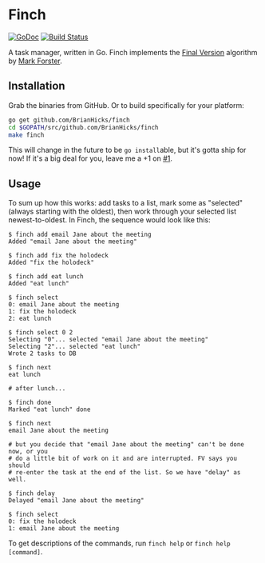 # Finch

[![GoDoc](https://godoc.org/github.com/BrianHicks/finch?status.png)](https://godoc.org/github.com/BrianHicks/finch)
[![Build Status](https://travis-ci.org/BrianHicks/finch.png?branch=master)](https://travis-ci.org/BrianHicks/finch)

A task manager, written in Go. Finch implements the [Final Version][fv]
algorithm by [Mark Forster][mf].

## Installation

Grab the binaries from GitHub. Or to build specifically for your platform:

```sh
go get github.com/BrianHicks/finch
cd $GOPATH/src/github.com/BrianHicks/finch
make finch
```

This will change in the future to be `go install`able, but it's gotta ship for
now! If it's a big deal for you, leave me a +1 on
[#1](https://github.com/BrianHicks/finch/issues/1).

## Usage

To sum up how this works: add tasks to a list, mark some as "selected" (always
starting with the oldest), then work through your selected list
newest-to-oldest. In Finch, the sequence would look like this:

```
$ finch add email Jane about the meeting
Added "email Jane about the meeting"

$ finch add fix the holodeck
Added "fix the holodeck"

$ finch add eat lunch
Added "eat lunch"

$ finch select
0: email Jane about the meeting
1: fix the holodeck
2: eat lunch

$ finch select 0 2
Selecting "0"... selected "email Jane about the meeting"
Selecting "2"... selected "eat lunch"
Wrote 2 tasks to DB

$ finch next
eat lunch

# after lunch...

$ finch done
Marked "eat lunch" done

$ finch next
email Jane about the meeting

# but you decide that "email Jane about the meeting" can't be done now, or you
# do a little bit of work on it and are interrupted. FV says you should
# re-enter the task at the end of the list. So we have "delay" as well.

$ finch delay
Delayed "email Jane about the meeting"

$ finch select
0: fix the holodeck
1: email Jane about the meeting
```

To get descriptions of the commands, run `finch help` or `finch help [command]`.

[mf]: http://markforster.squarespace.com/ "Get Everything Done - Mark Forster"
[fv]: http://archive.constantcontact.com/fs004/1100358239599/archive/1109980854493.html "Final Version"
